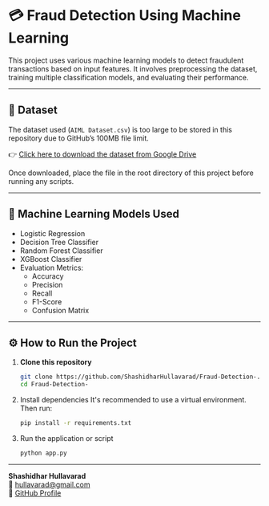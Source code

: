 # 💳 Fraud Detection Using Machine Learning

This project uses various machine learning models to detect fraudulent transactions based on input features. It involves preprocessing the dataset, training multiple classification models, and evaluating their performance.

---

## 📁 Dataset

The dataset used (`AIML Dataset.csv`) is too large to be stored in this repository due to GitHub’s 100MB file limit.

👉 [Click here to download the dataset from Google Drive](https://drive.google.com/your-shared-link-here)

Once downloaded, place the file in the root directory of this project before running any scripts.

---

## 🧠 Machine Learning Models Used

- Logistic Regression
- Decision Tree Classifier
- Random Forest Classifier
- XGBoost Classifier
- Evaluation Metrics:
  - Accuracy
  - Precision
  - Recall
  - F1-Score
  - Confusion Matrix

---

## ⚙️ How to Run the Project

1. **Clone this repository**  
   ```bash
   git clone https://github.com/ShashidharHullavarad/Fraud-Detection-.git
   cd Fraud-Detection-
   ```
2. Install dependencies
It's recommended to use a virtual environment. Then run:
   ```bash
   pip install -r requirements.txt
   ```
3. Run the application or script
   ```bash
   python app.py
   ```
---

**Shashidhar Hullavarad**  
📧 [hullavarad@gmail.com](mailto:hullavarad@gmail.com)  
🔗 [GitHub Profile](https://github.com/ShashidharHullavarad)
